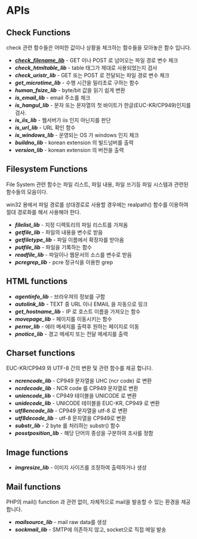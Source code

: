# APIs

## Check Functions


check 관련 함수들은 어떠한 값이나 상황을 체크하는 함수들을 모아놓은 함수 입니다.

* ___[check_filename_lib](Check/check_filename_lib)___ - GET 이나 POST 로 넘어오는 파일 경로 변수 체크
* ___check_htmltable_lib___ - table 태그가 제대로 사용되었는지 검사
* ___check_uristr_lib___ -  GET 또는 POST 로 전달되는 파일 경로 변수 체크
* ___get_microtime_lib___ - 수행 시간을 밀리초로 구하는 함수
* ___human_fsize_lib___ - byte/bit 값을 읽기 쉽게 변환
* ___is_email_lib___ - email 주소를 체크
* ___is_hangul_lib___ - 문자 또는 문자열의 첫 바이트가 한글(EUC-KR/CP949)인지를 검사.
* ___is_iis_lib___ - 웹서버가 iis 인지 아닌지를 판단
* ___is_url_lib___ - URL 확인 함수
* ___is_windows_lib___ - 운영되는 OS 가 windows 인지 체크
* ___buildno_lib___ - korean extension 의 빌드넘버를 출력
* ___version_lib___ - korean extension 의 버전을 출력

## Filesystem Functions

File System 관련 함수는 파일 리스트, 파일 내용, 파일 쓰기등 파일 시스템과 관련된 함수들의 모음이다.

win32 용에서 파일 경로를 상대경로로 사용할 경우에는 realpath() 함수를 이용하여 절대 경로화를 해서
사용해야 한다.

* ___filelist_lib___ - 지정 디렉토리의 파일 리스트를 가져옴
* ___getfile_lib___ - 파일의 내용을 변수로 받음
* ___getfiletype_lib___ - 파일 이름에서 확장자를 받아옴
* ___putfile_lib___ - 파일을 기록하는 함수
* ___readfile_lib___ - 파일이나 웹문서의 소스를 변수로 받음
* ___pcregrep_lib___ - pcre 정규식을 이용한 grep

## HTML functions

* ___agentinfo_lib___ - 브라우져의 정보를 구함
* ___autolink_lib___ - TEXT 중 URL 이나 EMAIL 을 자동으로 링크
* ___get_hostname_lib___ - IP 로 호스트 이름을 가져오는 함수
* ___movepage_lib___ - 페이지를 이동시키는 함수
* ___perror_lib___ - 에러 메세지를 출력후 원하는 페이지로 이동
* ___pnotice_lib___ - 경고 메세지 또는 전달 메세지를 출력

## Charset functions

EUC-KR/CP949 와 UTF-8 간의 변환 및 관련 함수를 제공 합니다.

* ___ncrencode_lib___ - CP949 문자열을 UHC (ncr code) 로 변환
* ___ncrdecode_lib___ - NCR code 를 CP949 문자열로 변환
* ___uniencode_lib___ - CP949 테이블을 UNICODE 로 변환
* ___unidecode_lib___ - UNICODE 테이블을 EUC-KR, CP949 로 변환
* ___utf8encode_lib___ - CP949 문자열을 utf-8 로 변환
* ___utf8decode_lib___ - utf-8 문자열을 CP949로 변환
* ___substr_lib___ - 2 byte 를 처리하는 substr() 함수
* ___posstposition_lib___ - 해당 단어의 종성을 구분하여 조사를 정함

## Image functions

* ___imgresize_lib___ - 이미지 사이즈를 조정하여 출력하거나 생성

## Mail functions

PHP의 mail() function 과 관련 없이, 자체적으로 mail을 발송할 수 있는 환경을 제공 합니다.

* ___mailsource_lib___ - mail raw data를 생성
* ___sockmail_lib___ - SMTP에 의존하지 않고, socket으로 직접 메일 발송